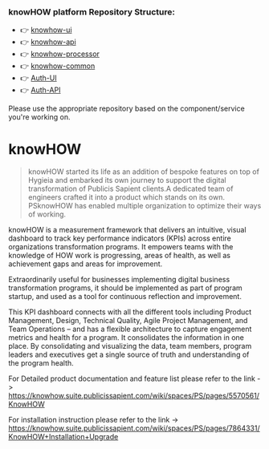 ### knowHOW platform Repository Structure:

- 👉 [knowhow-ui](https://github.com/PublicisSapient/knowhow-ui)
- 👉 [knowhow-api](https://github.com/PublicisSapient/knowhow-api)
- 👉 [knowhow-processor](https://github.com/PublicisSapient/knowhow-processors)
- 👉 [knowhow-common](https://github.com/PublicisSapient/knowhow-common)
- 👉 [Auth-UI](https://github.com/PublicisSapient/auth-ui)
- 👉 [Auth-API](https://github.com/PublicisSapient/auth-api)

Please use the appropriate repository based on the component/service you're working on.


# knowHOW

> knowHOW started its life as an addition of bespoke features on top of Hygieia and embarked its own journey to support the digital transformation of Publicis Sapient clients.A dedicated team of engineers crafted it into a product which stands on its own. 
PSknowHOW has enabled multiple organization to optimize their ways of working. 

knowHOW is a measurement framework that delivers an intuitive, visual dashboard to track key performance indicators (KPIs) across entire organizations transformation programs. It empowers teams with the knowledge of HOW work is progressing, areas of health, as well as achievement gaps and areas for improvement.

Extraordinarily useful for businesses implementing digital business transformation programs, it should be implemented as part of program startup, and used as a tool for continuous reflection and improvement.

This KPI dashboard connects with all the different tools including Product Management, Design, Technical Quality, Agile Project Management, and Team Operations – and has a flexible architecture to capture engagement metrics and health for a program.  It consolidates the information in one place. By consolidating and visualizing the data, team members, program leaders and executives get a single source of truth and understanding of the program health.

For Detailed product documentation and feature list please refer to the link ->
https://knowhow.suite.publicissapient.com/wiki/spaces/PS/pages/5570561/KnowHOW

For installation instruction please refer to the link -> 
https://knowhow.suite.publicissapient.com/wiki/spaces/PS/pages/7864331/KnowHOW+Installation+Upgrade

